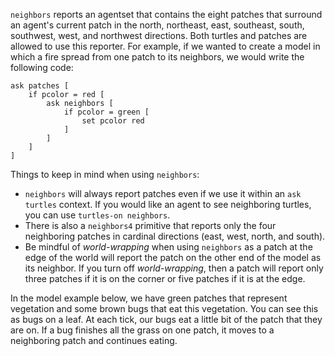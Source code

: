 ﻿`neighbors` reports an agentset that contains the eight patches that surround an agent's current patch in the north, northeast, east, southeast, south, southwest, west, and northwest directions. Both turtles and patches are allowed to use this reporter. For example, if we wanted to create a model in which a fire spread from one patch to its neighbors, we would write the following code: 



```
ask patches [
	if pcolor = red [
		ask neighbors [
			if pcolor = green [
				set pcolor red
			]
		]
	]
]
```



Things to keep in mind when using `neighbors`:

* `neighbors` will always report patches even if we use it within an `ask turtles` context. If you would like an agent to see neighboring turtles, you can use `turtles-on neighbors`.
* There is also a `neighbors4` primitive that reports only the four neighboring patches in cardinal directions (east, west, north, and south).
* Be mindful of *world-wrapping* when using `neighbors` as a patch at the edge of the world will report the patch on the other end of the model as its neighbor. If you turn off *world-wrapping*, then a patch will report only three patches if it is on the corner or five patches if it is at the edge.



In the model example below, we have green patches that represent vegetation and some brown bugs that eat this vegetation. You can see this as bugs on a leaf. At each tick, our bugs eat a little bit of the patch that they are on. If a bug finishes all the grass on one patch, it moves to a neighboring patch and continues eating.

